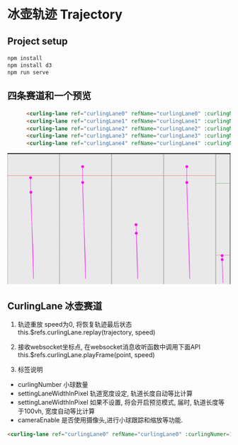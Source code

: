 # 冰壶轨迹 Trajectory

## Project setup
```
npm install
npm install d3
npm run serve
```
## 四条赛道和一个预览
```html
      <curling-lane ref="curlingLane0" refName="curlingLane0" :curlingNumer=16 :settingLaneWidthInPixel=300 :cameraEnable="true"></curling-lane>
      <curling-lane ref="curlingLane1" refName="curlingLane1" :curlingNumer=16 :settingLaneWidthInPixel=300 :cameraEnable="true"></curling-lane>
      <curling-lane ref="curlingLane2" refName="curlingLane2" :curlingNumer=16 :settingLaneWidthInPixel=300 :cameraEnable="true"></curling-lane>
      <curling-lane ref="curlingLane3" refName="curlingLane3" :curlingNumer=16 :settingLaneWidthInPixel=300 :cameraEnable="true"></curling-lane>
      <curling-lane ref="curlingLane4" refName="curlingLane4" :curlingNumer=16 :cameraEnable="false"></curling-lane>
```
![alt text](public/1730487028260.jpg)

## CurlingLane 冰壶赛道

1. 轨迹重放 speed为0, 将恢复轨迹最后状态
this.$refs.curlingLane.replay(trajectory, speed)

2. 接收websocket坐标点, 在websocket消息收听函数中调用下面API
this.$refs.curlingLane.playFrame(point, speed)

3. 标签说明
* curlingNumber 小球数量
* settingLaneWidthInPixel 轨道宽度设定, 轨道长度自动等比计算
* settingLaneWidthInPixel 如果不设置, 将会开启预览模式, 届时, 轨道长度等于100vh, 宽度自动等比计算
* cameraEnable 是否使用摄像头,进行小球跟踪和缩放等功能. 

```html
<curling-lane ref="curlingLane0" refName="curlingLane0" :curlingNumer=16 :settingLaneWidthInPixel=300 :cameraEnable="true"></curling-lane>
```